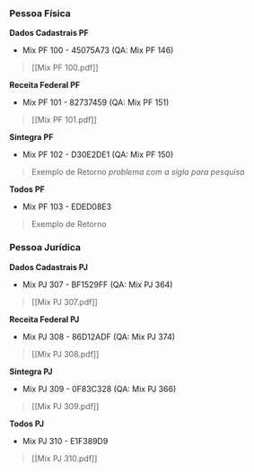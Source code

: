 ### Pessoa Física

**Dados Cadastrais PF**
- Mix PF 100 - 45075A73 (QA: Mix PF 146)
>[[Mix PF 100.pdf]]

**Receita Federal PF**
- Mix PF 101 - 82737459 (QA: Mix PF 151)
>[[Mix PF 101.pdf]]

**Sintegra PF**
- Mix PF 102 - D30E2DE1 (QA: Mix PF 150)
>Exemplo de Retorno
>*problema com a sigla para pesquisa*

**Todos PF**
- Mix PF 103 - EDED08E3
>Exemplo de Retorno

### Pessoa Jurídica

**Dados Cadastrais PJ**
- Mix PJ 307 - BF1529FF (QA: Mix PJ 364)
>[[Mix PJ 307.pdf]]

**Receita Federal PJ**
- Mix PJ 308 - 86D12ADF (QA: Mix PJ 374)
>[[Mix PJ 308.pdf]]

**Sintegra PJ**
- Mix PJ 309 - 0F83C328 (QA: Mix PJ 366)
>[[Mix PJ 309.pdf]]

**Todos PJ**
- Mix PJ 310 - E1F389D9
>[[Mix PJ 310.pdf]]